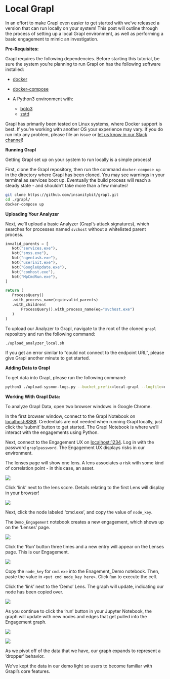 # Local Grapl
In an effort to make Grapl even easier to get started with we’ve released a version that can run locally on your system! This post will outline through the process of setting up a local  Grapl environment, as well as performing a basic engagement to mimic an investigation.

**Pre-Requisites:**

Grapl requires the following dependencies. Before starting this tutorial, be sure the system you’re planning to run Grapl on has the following software installed:

- [docker](https://docs.docker.com/get-docker/)
- [docker-compose](https://docs.docker.com/compose/install/)


- A Python3 environment with:
    - [boto3](https://github.com/boto/boto3#quick-start) 
    - [zstd](https://pypi.org/project/zstd/)

Grapl has primarily been tested on Linux systems, where Docker support is best. If you’re working with another OS your experience may vary. If you do run into any problem, please file an issue or [let us know in our Slack channel](https://join.slack.com/t/grapl-dfir/shared_invite/zt-armk3shf-nuY19fQQuUnYk~dHltUPCw)!

**Running Grapl**

Getting Grapl set up on your system to run locally is a simple process! 

First, clone the Grapl repository, then run the command  `docker-compose up` in the directory where Grapl has been cloned. You may see warnings in your terminal as services boot up. Eventually the build process will reach a steady state - and shouldn’t take more than a few minutes!

```bash
git clone https://github.com/insanitybit/grapl.git
cd ./grapl/
docker-compose up
```

**Uploading Your Analyzer**

Next, we’ll upload a basic Analyzer (Grapl’s attack signatures), which searches for processes named `svchost` without a whitelisted parent process.

```python
invalid_parents = [
   Not("services.exe"),
   Not("smss.exe"),
   Not("ngentask.exe"),
   Not("userinit.exe"),
   Not("GoogleUpdate.exe"),
   Not("conhost.exe"),
   Not("MpCmdRun.exe"),
]

return (
   ProcessQuery()
   .with_process_name(eq=invalid_parents)
   .with_children(
       ProcessQuery().with_process_name(eq="svchost.exe")
   )
)
```
    

To upload our Analyzer to Grapl, navigate to the root of the cloned `grapl` repository and run the following command: 

```bash
./upload_analyzer_local.sh
```

If you get an error similar to “could not connect to the endpoint URL”,  please give Grapl another minute to get started. 

**Adding Data to Grapl**

To get data into Grapl, please run the following command: 

```bash
python3 ./upload-sysmon-logs.py --bucket_prefix=local-grapl --logfile=eventlog.xml 
```

**Working With** **Grapl Data:** 

To analyze Grapl Data, open two browser windows in Google Chrome. 

In the first browser window, connect to the Grapl Notebook on [localhost:8888](http://localhost:8888). Credentials are not needed when running Grapl locally, just click the ‘submit’ button to get started. The Grapl Notebook is where we’ll interact with the engagements using Python.

Next, connect to the Engagement UX on [localhost:1234](http://localhost:1234). Log in with the password `graplpassword`. The Engagement UX displays risks in our environment. 

The lenses page will show one lens. A lens associates a risk with some kind of correlation point - in this case, an asset.


![](https://paper-attachments.dropbox.com/s_E2075176EF6E38314A4C35C9F7CAB863D54E38F5216C21919103EBEB3DB3EE0A_1586979707971_Screenshot+from+2020-04-15+12-40-08.png)


Click ‘link’ next to the lens score. Details relating to the first Lens will display in your browser!


![](https://paper-attachments.dropbox.com/s_E2075176EF6E38314A4C35C9F7CAB863D54E38F5216C21919103EBEB3DB3EE0A_1586979835729_Screenshot+from+2020-04-15+12-43-17.png)


 
Next, click the node labeled ‘cmd.exe’, and copy the value of `node_key`.
 
The  `Demo_Engagement` notebook creates a new engagement, which shows up on the ‘Lenses’ page. 

![](https://paper-attachments.dropbox.com/s_E2075176EF6E38314A4C35C9F7CAB863D54E38F5216C21919103EBEB3DB3EE0A_1586979716146_Screenshot+from+2020-04-15+12-40-29.png)


Click the ‘Run’ button three times and a new entry will appear on the Lenses page. This is our Engagement.


![](https://paper-attachments.dropbox.com/s_E2075176EF6E38314A4C35C9F7CAB863D54E38F5216C21919103EBEB3DB3EE0A_1586979770224_Screenshot+from+2020-04-15+12-42-38.png)


Copy the `node_key` for `cmd.exe` into the Enagement_Demo notebook. Then, paste the value in `<put cmd node_key here>`. Click `Run` to execute the cell.

Click the ‘link’ next to the ‘Demo’ Lens. The graph will update, indicating our node has been copied over.


![](https://paper-attachments.dropbox.com/s_E2075176EF6E38314A4C35C9F7CAB863D54E38F5216C21919103EBEB3DB3EE0A_1586979972077_Screenshot+from+2020-04-15+12-45-49.png)


As you continue to click the ‘run’ button in your Jupyter Notebook, the graph will update with new nodes and edges that get pulled into the Engagement graph.


![](https://paper-attachments.dropbox.com/s_E2075176EF6E38314A4C35C9F7CAB863D54E38F5216C21919103EBEB3DB3EE0A_1586980043595_Screenshot+from+2020-04-15+12-47-10.png)



![](https://paper-attachments.dropbox.com/s_E2075176EF6E38314A4C35C9F7CAB863D54E38F5216C21919103EBEB3DB3EE0A_1586980080696_Screenshot+from+2020-04-15+12-47-48.png)


 
As we pivot off of the data that we have, our graph expands to represent a ‘dropper’ behavior.

We’ve kept the data in our demo light so users to become familiar with Grapl’s core features.
